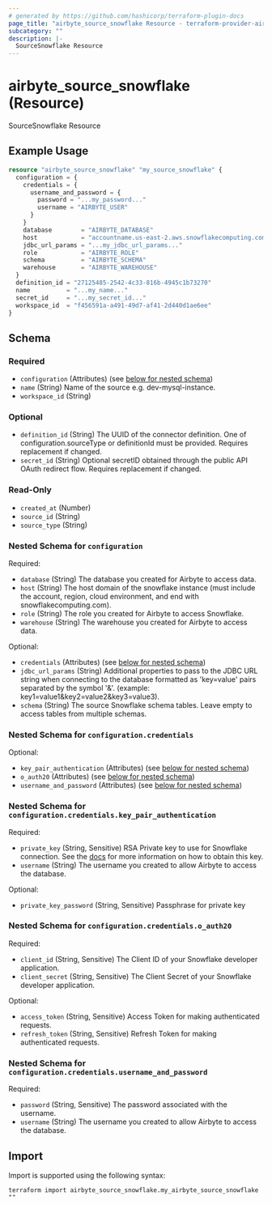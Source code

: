 ```yaml
---
# generated by https://github.com/hashicorp/terraform-plugin-docs
page_title: "airbyte_source_snowflake Resource - terraform-provider-airbyte"
subcategory: ""
description: |-
  SourceSnowflake Resource
---
```


# airbyte_source_snowflake (Resource)

SourceSnowflake Resource

## Example Usage

```terraform
resource "airbyte_source_snowflake" "my_source_snowflake" {
  configuration = {
    credentials = {
      username_and_password = {
        password = "...my_password..."
        username = "AIRBYTE_USER"
      }
    }
    database        = "AIRBYTE_DATABASE"
    host            = "accountname.us-east-2.aws.snowflakecomputing.com"
    jdbc_url_params = "...my_jdbc_url_params..."
    role            = "AIRBYTE_ROLE"
    schema          = "AIRBYTE_SCHEMA"
    warehouse       = "AIRBYTE_WAREHOUSE"
  }
  definition_id = "27125485-2542-4c33-816b-4945c1b73270"
  name          = "...my_name..."
  secret_id     = "...my_secret_id..."
  workspace_id  = "f456591a-a491-49d7-af41-2d440d1ae6ee"
}
```

<!-- schema generated by tfplugindocs -->
## Schema

### Required

- `configuration` (Attributes) (see [below for nested schema](#nestedatt--configuration))
- `name` (String) Name of the source e.g. dev-mysql-instance.
- `workspace_id` (String)

### Optional

- `definition_id` (String) The UUID of the connector definition. One of configuration.sourceType or definitionId must be provided. Requires replacement if changed.
- `secret_id` (String) Optional secretID obtained through the public API OAuth redirect flow. Requires replacement if changed.

### Read-Only

- `created_at` (Number)
- `source_id` (String)
- `source_type` (String)

<a id="nestedatt--configuration"></a>
### Nested Schema for `configuration`

Required:

- `database` (String) The database you created for Airbyte to access data.
- `host` (String) The host domain of the snowflake instance (must include the account, region, cloud environment, and end with snowflakecomputing.com).
- `role` (String) The role you created for Airbyte to access Snowflake.
- `warehouse` (String) The warehouse you created for Airbyte to access data.

Optional:

- `credentials` (Attributes) (see [below for nested schema](#nestedatt--configuration--credentials))
- `jdbc_url_params` (String) Additional properties to pass to the JDBC URL string when connecting to the database formatted as 'key=value' pairs separated by the symbol '&'. (example: key1=value1&key2=value2&key3=value3).
- `schema` (String) The source Snowflake schema tables. Leave empty to access tables from multiple schemas.

<a id="nestedatt--configuration--credentials"></a>
### Nested Schema for `configuration.credentials`

Optional:

- `key_pair_authentication` (Attributes) (see [below for nested schema](#nestedatt--configuration--credentials--key_pair_authentication))
- `o_auth20` (Attributes) (see [below for nested schema](#nestedatt--configuration--credentials--o_auth20))
- `username_and_password` (Attributes) (see [below for nested schema](#nestedatt--configuration--credentials--username_and_password))

<a id="nestedatt--configuration--credentials--key_pair_authentication"></a>
### Nested Schema for `configuration.credentials.key_pair_authentication`

Required:

- `private_key` (String, Sensitive) RSA Private key to use for Snowflake connection. See the <a href="https://docs.airbyte.com/integrations/sources/snowflake#key-pair-authentication">docs</a> for more information on how to obtain this key.
- `username` (String) The username you created to allow Airbyte to access the database.

Optional:

- `private_key_password` (String, Sensitive) Passphrase for private key


<a id="nestedatt--configuration--credentials--o_auth20"></a>
### Nested Schema for `configuration.credentials.o_auth20`

Required:

- `client_id` (String, Sensitive) The Client ID of your Snowflake developer application.
- `client_secret` (String, Sensitive) The Client Secret of your Snowflake developer application.

Optional:

- `access_token` (String, Sensitive) Access Token for making authenticated requests.
- `refresh_token` (String, Sensitive) Refresh Token for making authenticated requests.


<a id="nestedatt--configuration--credentials--username_and_password"></a>
### Nested Schema for `configuration.credentials.username_and_password`

Required:

- `password` (String, Sensitive) The password associated with the username.
- `username` (String) The username you created to allow Airbyte to access the database.

## Import

Import is supported using the following syntax:

```shell
terraform import airbyte_source_snowflake.my_airbyte_source_snowflake ""
```
